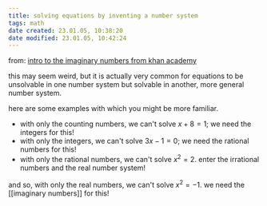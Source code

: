 ```yaml
---
title: solving equations by inventing a number system
tags: math
date created: 23.01.05, 10:38:20
date modified: 23.01.05, 10:42:24
---
```


from: [intro to the imaginary numbers from khan academy](https://www.khanacademy.org/math/algebra2/x2ec2f6f830c9fb89:complex/x2ec2f6f830c9fb89:imaginary/a/intro-to-the-imaginary-numbers)

this may seem weird, but it is actually very common for equations to be unsolvable in one number system but solvable in another, more general number system.

here are some examples with which you might be more familiar.

- with only the counting numbers, we can't solve $x+8=1$; we need the integers for this!
- with only the integers, we can't solve $3x - 1 = 0$; we need the rational numbers for this!
- with only the rational numbers, we can't solve $x^2 = 2$. enter the irrational numbers and the real number system!

and so, with only the real numbers, we can't solve $x^2 = -1$. we need the [[imaginary numbers]] for this!
